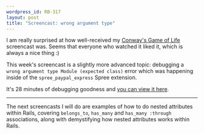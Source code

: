 ```yaml
--- 
wordpress_id: RB-317
layout: post
title: "Screencast: wrong argument type"
---
```


I am really surprised at how well-received my <a href='http://ryanbigg.com/2011/10/screencast-pilot/'>Conway's
Game of Life</a> screencast was. Seems that everyone who watched it liked it, which is always a nice thing :)

This week's screencast is a slightly more advanced topic: debugging a `wrong argument type Module (expected
class)` error which was happening inside of the `spree_paypal_express` Spree extension.

It's 28 minutes of debugging goodness and <a href='https://s3.amazonaws.com/ryanbigg_screencasts/002-wrong-argument-type.mov'>you can view it here</a>.

---

The next screencasts I will do are examples of how to do nested attributes within Rails, covering
`belongs_to`, `has_many` and `has_many :through` associations, along with demystifying how nested attributes works
within Rails.
